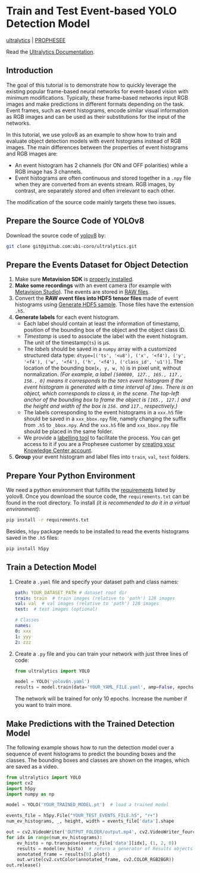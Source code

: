 # Train and Test Event-based YOLO Detection Model

[ultralytics](https://github.com/ultralytics/ultralytics) | [PROPHESEE](https://docs.prophesee.ai/stable/tutorials/other/train_and_test_event_based_yolo_detection_model.html)

Read the [Ultralytics Documentation](https://docs.ultralytics.com/).

## Introduction

The goal of this tutorial is to demonstrate how to quickly leverage the existing popular frame-based neural networks for event-based vision with minimum modifications. Typically, these frame-based networks input RGB images and make predictions in different formats depending on the task. Event frames, such as event histograms, encode similar visual information as RGB images and can be used as their substitutions for the input of the networks.

In this tutorial, we use yolov8 as an example to show how to train and evaluate object detection models with event histograms instead of RGB images. The main differences between the properties of event histograms and RGB images are:

- An event histogram has 2 channels (for ON and OFF polarities) while a RGB image has 3 channels.
- Event histograms are often continuous and stored together in a `.npy` file when they are converted from an events stream. RGB images, by contrast, are separately stored and often irrelevant to each other.

The modification of the source code mainly targets these two issues.

## Prepare the Source Code of YOLOv8

Download the source code of [yolov8](https://github.com/ultralytics/ultralytics) by:

```bash
git clone git@github.com:ubi-coro/ultralytics.git
```

## Prepare the Events Dataset for Object Detection

1. Make sure **Metavision SDK** is [properly installed](https://docs.prophesee.ai/stable/installation/index.html#chapter-installation).
2. **Make some recordings** with an event camera (for example with [Metavision Studio](https://docs.prophesee.ai/stable/metavision_studio/index.html#chapter-metavision-studio)). The events are stored in [RAW files](https://docs.prophesee.ai/stable/data/file_formats/raw.html#chapter-data-file-formats-raw).
3. Convert the **RAW event files into HDF5 tensor files** made of event histograms using [Generate HDF5 sample](https://docs.prophesee.ai/stable/samples/modules/ml/generate_hdf5.html#chapter-samples-ml-generate-hdf5). Those files have the extension `.h5`.
4. **Generate labels** for each event histogram.
   - Each label should contain at least the information of timestamp, position of the bounding box of the object and the object class ID.
   - *Timestamp* is used to associate the label with the event histogram. The unit of the timestamp(`ts`) is µs.
   - The *labels* should be saved in a `numpy` array with a customized structured data type: `dtype=[('ts', '<u8'), ('x', '<f4'), ('y', '<f4'), ('w', '<f4'), ('h', '<f4'), ('class_id', 'u1')]`. The location of the bounding box(`x, y, w, h`) is in pixel unit, without normalization. *(For example, a label `[500000, 127., 165., 117., 156., 0]` means it corresponds to the `50th` event histogram if the event histogram is generated with a time interval of `10ms`. There is an object, which corresponds to class `0`, in the scene. The top-left anchor of the bounding box to frame the object is `[165., 127.]` and the height and width of the box is `156.` and `117.`, respectively.)*
   - The labels corresponding to the event histograms in a `xxx.h5` file should be saved in a `xxx_bbox.npy` file, namely changing the suffix from `.h5` to `_bbox.npy`. And the `xxx.h5` file and `xxx_bbox.npy` file should be placed in the same folder.
   - We provide a [labelling tool](https://support.prophesee.ai/portal/en/kb/articles/test-machine-learning-labeling-tool) to facilitate the process. You can get access to it if you are a Prophesee customer by [creating your Knowledge Center account](https://www.prophesee.ai/resources-access-request/).
5. **Group** your event histogram and label files into `train`, `val`, `test` folders.

## Prepare Your Python Environment

We need a python environment that fulfills the [requirements](https://github.com/ultralytics/ultralytics/blob/main/requirements.txt) listed by yolov8. Once you download the source code, the `requirements.txt` can be found in the root directory. To install *(it is recommended to do it in a virtual environment)*:

```bash
pip install -r requirements.txt
```

Besides, `h5py` package needs to be installed to read the events histograms saved in the `.h5` files:

```bash
pip install h5py
```

## Train a Detection Model

1. Create a `.yaml` file and specify your dataset path and class names:

    ```yaml
    path: YOUR_DATASET_PATH # dataset root dir
    train: train  # train images (relative to 'path') 128 images
    val: val  # val images (relative to 'path') 128 images
    test:  # test images (optional)

    # Classes
    names:
    0: xxx
    1: yyy
    2: zzz
    ```

2. Create a `.py` file and you can train your network with just three lines of code:

    ```python
    from ultralytics import YOLO

    model = YOLO('yolov8n.yaml')
    results = model.train(data='YOUR_YAML_FILE.yaml', amp=False, epochs=10)
    ```

    The network will be trained for only 10 epochs. Increase the number if you want to train more.

## Make Predictions with the Trained Detection Model

The following example shows how to run the detection model over a sequence of event histograms to predict the bounding boxes and the classes. The bounding boxes and classes are shown on the images, which are saved as a video.

```python
from ultralytics import YOLO
import cv2
import h5py
import numpy as np

model = YOLO('YOUR_TRAINED_MODEL.pt')  # load a trained model

events_file = h5py.File("YOUR_TEST_EVENTS_FILE.h5", "r+")
num_ev_histograms, _, height, width = events_file['data'].shape

out = cv2.VideoWriter('OUTPUT_FOLDER/output.mp4', cv2.VideoWriter_fourcc(*'MP4V'), 20.0, (width, height))
for idx in range(num_ev_histograms):
    ev_histo = np.transpose(events_file['data'][idx], (1, 2, 0))
    results = model(ev_histo)  # return a generator of Results objects
    annotated_frame = results[0].plot()
    out.write(cv2.cvtColor(annotated_frame, cv2.COLOR_RGB2BGR))
out.release()
```